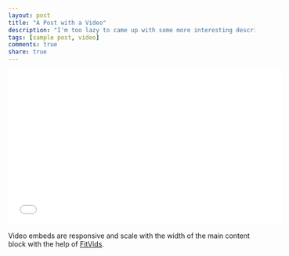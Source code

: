 ```yaml
---
layout: post
title: "A Post with a Video"
description: "I'm too lazy to came up with some more interesting description, sorry."
tags: [sample post, video]
comments: true
share: true
---
```


<iframe width="560" height="315" src="//www.youtube.com/embed/6yDEYu61piI" frameborder="0"> </iframe>

Video embeds are responsive and scale with the width of the main content block with the help of [FitVids](http://fitvidsjs.com/).